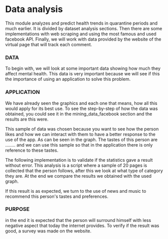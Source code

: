 # Data analysis
This module analyzes and predict health trends in quarantine periods and much earlier. It is divided by dataset analysis sections. Then there are some implementations with web scraping and using the most famous and used facebook API. Finally, we will work with data provided by the website of the virtual page that will track each comment.

### DATA
To begin with, we will look at some important data showing how much they affect mental health. This data is very important because we will see if this the importance of using an application to solve this problem.

### APPLICATION
We have already seen the graphics and each one that means, how all this would apply for its best use. To see the step-by-step of how the data was obtained, you could see it in the mining_data_facebook section and the results are this were.

This sample of data was chosen because you want to see how the person likes and how we can interact with them to have a better response to the use of the app. As can be seen in the graph.
The tastes of this person are ........ and we can use this sample so that in the application there is only reference to these tastes.

The following implementation is to validate if the statistics gave a result without error. This analysis is a script where a sample of 20 pages is collected that the person follows, after this we look at what type of category they are. At the end we compare the results we obtained with the used graph.

If this result is as expected, we turn to the use of news and music to recommend this person's tastes and preferences.

### PURPOSE
in the end it is expected that the person will surround himself with less negative aspect that today the internet provides. To verify if the result was good, a survey was made on the website.
